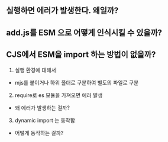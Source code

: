 ## 실행하면 에러가 발생한다. 왜일까?

## add.js를 ESM 으로 어떻게 인식시킬 수 있을까?

## CJS에서 ESM을 import 하는 방법이 없을까?

1. 실행 환경에 대해서

- mjs를 붙이거나 하위 폴더로 구분하여 별도의 파일로 구분

2. require로 es 모듈을 가져오면 에러 발생

- 왜 에러가 발생하는 걸까?

3. dynamic import 는 동작함

- 어떻게 동작하는 걸까?
